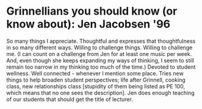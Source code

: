Grinnellians you should know (or know about): Jen Jacobsen '96
==============================================================

So many things I appreciate.  Thoughtful and expresses that thoughtfulness 
in so many different ways.  Willing to challenge things.  Willing to
challenge me.  (I can count on a challenge from Jen for at least one
music per week.  And, even though she keeps expanding my ways of thinking,
I seem to still remain too narrow in my thinking too much of the time.)
Devoted to student wellness.  Well connected - whenever I mention some
place.  Tries new things to help broaden student perspectives; life after
Grinnell, cooking class, new relationships class [stupidity of them being
listed as PE 100, which means that no one sees the description].  Jen
does enough teaching of our students that should get the title of lecturer.
